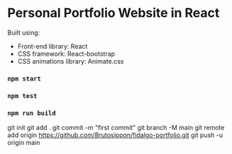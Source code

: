 # Personal Portfolio Website in React
Built using:
- Front-end library: React
- CSS framework: React-bootstrap
- CSS animations library: Animate.css
### `npm start`


### `npm test`


### `npm run build`

git init 
git add . 
git commit -m "first commit"
git branch -M main
git remote add origin https://github.com/Brutosippon/fidalgo-portfolio.git
git push -u origin main
